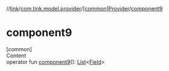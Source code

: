 //[link](../../index.md)/[com.tink.model.provider](../index.md)/[[common]Provider](index.md)/[component9](component9.md)



# component9  
[common]  
Content  
operator fun [component9](component9.md)(): [List](https://kotlinlang.org/api/latest/jvm/stdlib/kotlin.collections/-list/index.html)<[Field](../../com.tink.model.misc/[common]-field/index.md)>  



